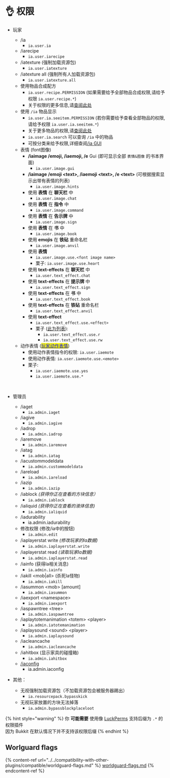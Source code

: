 # 👌 权限

*   玩家

    * /ia
      * `ia.user.ia`
    * /iarecipe
      * `ia.user.iarecipe`
    * /iatexture (强制加载资源包)
      * `ia.user.iatexture`
    * /iatexture all (强制所有人加载资源包)
      * `ia.user.iatexture.all`
    * 使用物品合成配方
      * `ia.user.recipe.PERMISSION` (如果需要给予全部物品合成权限,请给予权限 `ia.user.recipe.*`)
      * 关于权限的更多信息,请[查阅此处](../adding-content/item-properties/basic/item-permission.md)
    * 使用 `/ia` 物品显示
      * `ia.user.ia.seeitem.PERMISSION` (若你需要给予查看全部物品的权限,请给予权限 `ia.user.ia.seeitem.*`)
      * 关于更多物品的权限,请[查阅此处](../adding-content/item-properties/basic/item-permission.md)
      * `ia.user.ia.search` 可以查询 `/ia` 中的物品
      * 可按分类来给予权限,详细查阅[/ia GUI ](../ia.md)
    * 表情 (font图像)
      * **/iaimage /emoji, /iaemoji, /e** Gui (即可显示全部 `表情&图像` 的书本界面)
        * `ia.user.image.gui`
      * **/iaimage** **/emoji \<text>, /iaemoji \<text>, /e \<text>** (可根据搜索显示出带有表情的列表)
        * `ia.user.image.hints`
      * 使用 **表情** 在 **聊天栏** 中
        * `ia.user.image.chat`
      * 使用 **表情** 在 **指令** 中
        * `ia.user.image.command`
      * 使用 **表情** 在 **告示牌** 中
        * `ia.user.image.sign`
      * 使用 **表情** 在 **书** 中
        * `ia.user.image.book`
      * 使用 **emojis** 在 **铁砧** 重命名栏
        * `ia.user.image.anvil`
      * 使用 **表情**
        * `ia.user.image.use.<font image name>`
        * 栗子: `ia.user.image.use.heart`
      * 使用 **text-effects** 在 **聊天栏** 中
        * `ia.user.text_effect.chat`
      * 使用 **text-effects** 在 **提示牌** 中
        * `ia.user.text_effect.sign`
      * 使用 **text-effects** 在 **书** 中
        * `ia.user.text_effect.book`
      * 使用 **text-effects** 在 **铁砧** 重命名栏
        * `ia.user.text_effect.anvil`
      * 使用 **text-effect**
        * `ia.user.text_effect.use.<effect>`
        * 栗子 ([此为列表](../text-effects-1.17+.md)):
          * `ia.user.text_effect.use.r`
          * `ia.user.text_effect.use.rw`
    * 动作表情 ([<mark style="color:blue;">玩家动作表情</mark>](../adding-content/player-emotes/))
      * 使用动作表情指令的权限: `ia.user.iaemote`
      * 使用动作表情: `ia.user.iaemote.use.<emote>`
      * 栗子:
        * `ia.user.iaemote.use.yes`
        * `ia.user.iaemote.use.*`

    ​
* 管理员
  * /iaget
    * `ia.admin.iaget`
  * /iagive
    * `ia.admin.iagive`
  * /iadrop
    * `ia.admin.iadrop`
  * /iaremove
    * `ia.admin.iaremove`
  * /iatag
    * `ia.admin.iatag`
  * /iacustommodeldata
    * `ia.admin.custommodeldata`
  * /iareload
    * `ia.admin.iareload`
  * /iazip
    * `ia.admin.iazip`
  * /iablock _(获得你正在查看的方块信息）_
    * `ia.admin.iablock`
  * /ialiquid _(获得你正在查看的液体信息)_
    * `ia.admin.ialiquid`
  * /iadurability
    * ia.admin.iadurability
  * 修改权限 (修改/ia中的按钮)
    * `ia.admin.edit`
  * /iaplayerstat write _(修改玩家的Ia数据)_
    * `ia.admin.iaplayerstat.write`
  * /iaplayerstat read _(读取玩家Ia数据)_
    * `ia.admin.iaplayerstat.read`
  * /iainfo (获得Ia相关消息)
    * `ia.admin.iainfo`
  * /iakill \<mob|all> (杀死Ia怪物)
    * `ia.admin.iakill`
  * /iasummon \<mob> \[amount]
    * `ia.admin.iasummon`
  * /iaexport \<namespace>
    * `ia.admin.iaexport`
  * /iaspawntree \<tree>
    * `ia.admin.iaspawntree`
  * /iaplaytotemanimation \<totem> \<player>
    * `ia.admin.iatotemanimation`
  * /iaplaysound \<sound> \<player>
    * `ia.admin.iaplaysound`
  * /iacleancache
    * `ia.admin.iacleancache`
  * /iahitbox (显示家具的碰撞箱)
    * `ia.admin.iahitbox`
  * [/iaconfig](../commands/iaconfig.md)
    * ia.admin.iaconfig
* 其他：
  * 无视强制加载资源包（不加载资源包会被服务器踢出）
    * `ia.resourcepack.bypasskick`
  * 无视玩家放置的方块无法掉落
    * `ia.admin.bypassblockplaceloot`

{% hint style="warning" %}
你 **可能需要** 使用像 [LuckPerms](https://luckperms.net/download) 支持后缀为 `.*` 的权限插件\
因为 Bukkit 在默认情况下并不支持该权限后缀
{% endhint %}

## Worlguard flags

{% content-ref url="../../compatibility-with-other-plugins/compatible/worldguard-flags.md" %}
[worldguard-flags.md](../../compatibility-with-other-plugins/compatible/worldguard-flags.md)
{% endcontent-ref %}
